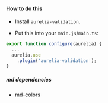 #### How to do this

* Install `aurelia-validation`.

* Put this into your `main.js`/`main.ts`:

```javascript
export function configure(aurelia) {
  ...
  aurelia.use
    .plugin('aurelia-validation');
}
```

##### md dependencies

* md-colors
